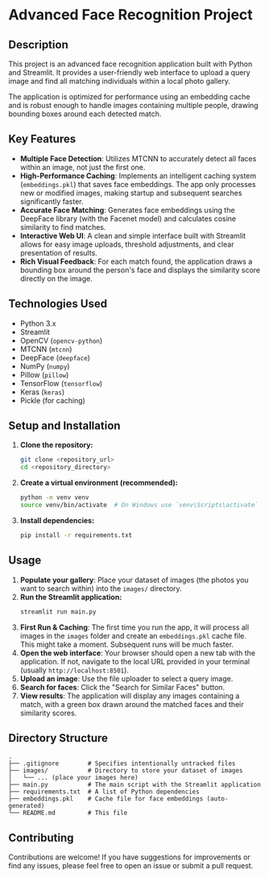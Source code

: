 # Advanced Face Recognition Project

## Description
This project is an advanced face recognition application built with Python and Streamlit. It provides a user-friendly web interface to upload a query image and find all matching individuals within a local photo gallery.

The application is optimized for performance using an embedding cache and is robust enough to handle images containing multiple people, drawing bounding boxes around each detected match.

## Key Features
-   **Multiple Face Detection**: Utilizes MTCNN to accurately detect all faces within an image, not just the first one.
-   **High-Performance Caching**: Implements an intelligent caching system (`embeddings.pkl`) that saves face embeddings. The app only processes new or modified images, making startup and subsequent searches significantly faster.
-   **Accurate Face Matching**: Generates face embeddings using the DeepFace library (with the Facenet model) and calculates cosine similarity to find matches.
-   **Interactive Web UI**: A clean and simple interface built with Streamlit allows for easy image uploads, threshold adjustments, and clear presentation of results.
-   **Rich Visual Feedback**: For each match found, the application draws a bounding box around the person's face and displays the similarity score directly on the image.

## Technologies Used
-   Python 3.x
-   Streamlit
-   OpenCV (`opencv-python`)
-   MTCNN (`mtcnn`)
-   DeepFace (`deepface`)
-   NumPy (`numpy`)
-   Pillow (`pillow`)
-   TensorFlow (`tensorflow`)
-   Keras (`keras`)
-   Pickle (for caching)

## Setup and Installation
1.  **Clone the repository:**
    ```bash
    git clone <repository_url>
    cd <repository_directory>
    ```
2.  **Create a virtual environment (recommended):**
    ```bash
    python -m venv venv
    source venv/bin/activate  # On Windows use `venv\Scripts\activate`
    ```
3.  **Install dependencies:**
    ```bash
    pip install -r requirements.txt
    ```

## Usage
1.  **Populate your gallery**: Place your dataset of images (the photos you want to search within) into the `images/` directory.
2.  **Run the Streamlit application:**
    ```bash
    streamlit run main.py
    ```
3.  **First Run & Caching**: The first time you run the app, it will process all images in the `images` folder and create an `embeddings.pkl` cache file. This might take a moment. Subsequent runs will be much faster.
4.  **Open the web interface**: Your browser should open a new tab with the application. If not, navigate to the local URL provided in your terminal (usually `http://localhost:8501`).
5.  **Upload an image**: Use the file uploader to select a query image.
6.  **Search for faces**: Click the "Search for Similar Faces" button.
7.  **View results**: The application will display any images containing a match, with a green box drawn around the matched faces and their similarity scores.

## Directory Structure
```
.
├── .gitignore        # Specifies intentionally untracked files
├── images/           # Directory to store your dataset of images
│   └── ... (place your images here)
├── main.py           # The main script with the Streamlit application
├── requirements.txt  # A list of Python dependencies
├── embeddings.pkl    # Cache file for face embeddings (auto-generated)
└── README.md         # This file
```

## Contributing
Contributions are welcome! If you have suggestions for improvements or find any issues, please feel free to open an issue or submit a pull request.
